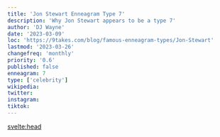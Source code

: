 ```yaml
---
title: 'Jon Stewart Enneagram Type 7'
description: 'Why Jon Stewart appears to be a type 7'
author: 'DJ Wayne'
date: '2023-03-09'
loc: 'https://9takes.com/blog/famous-enneagram-types/Jon-Stewart'
lastmod: '2023-03-26'
changefreq: 'monthly'
priority: '0.6'
published: false
enneagram: 7
type: ['celebrity']
wikipedia: 
twitter: 
instagram: 
tiktok: 
---
```


<svelte:head>
  <!-- <meta property="og:image" content="https://9takes.com/types/6s/Jon-Stewart.webp" /> -->
  <link rel="canonical" href="https://9takes.com/blog/famous-enneagram-types/Jon-Stewart">
</svelte:head>
<!-- <script>
	import  PopCard  from "../../../lib/components/atoms/PopCard.svelte";
</script>
<div
	style="display: flex;
    justify-content: center;
    margin: 1rem 0;
	"
>
	<PopCard
		image={`/types/6s/${'Jon-Stewart'}.webp`}
		showIcon={false}
		text="Jon Stewart"
		subtext=""
	/>
</div> -->
